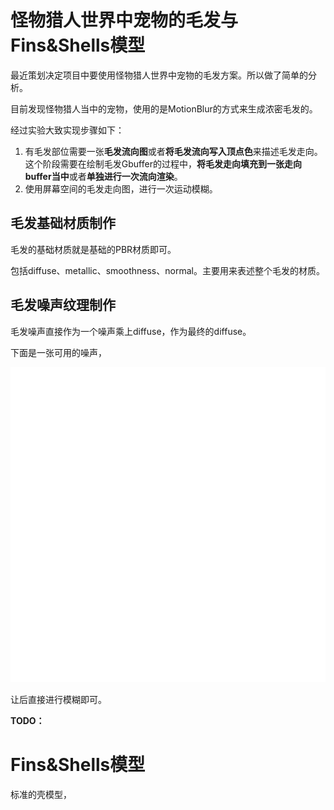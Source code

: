 # 	怪物猎人世界中宠物的毛发与Fins&Shells模型

最近策划决定项目中要使用怪物猎人世界中宠物的毛发方案。所以做了简单的分析。

目前发现怪物猎人当中的宠物，使用的是MotionBlur的方式来生成浓密毛发的。

经过实验大致实现步骤如下：

1. 有毛发部位需要一张**毛发流向图**或者**将毛发流向写入顶点色**来描述毛发走向。这个阶段需要在绘制毛发Gbuffer的过程中，**将毛发走向填充到一张走向buffer当中**或者**单独进行一次流向渲染**。
2. 使用屏幕空间的毛发走向图，进行一次运动模糊。

## 毛发基础材质制作

毛发的基础材质就是基础的PBR材质即可。

包括diffuse、metallic、smoothness、normal。主要用来表述整个毛发的材质。

## 毛发噪声纹理制作

毛发噪声直接作为一个噪声乘上diffuse，作为最终的diffuse。

下面是一张可用的噪声，

![furnosie](img/furnosie.png)

让后直接进行模糊即可。

**TODO：**



# Fins&Shells模型

标准的壳模型，







